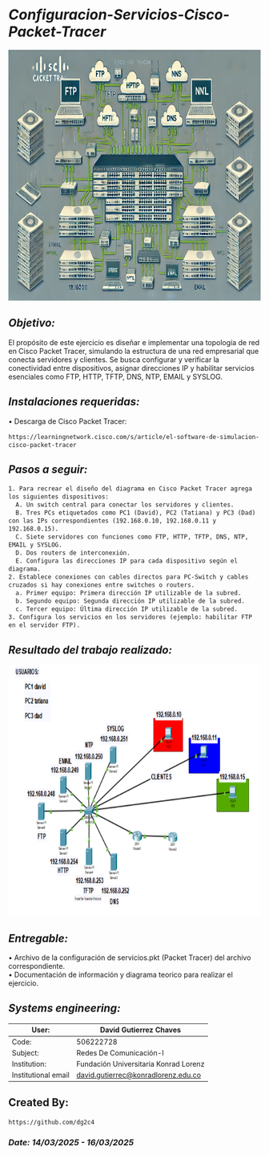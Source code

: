 # *Configuracion-Servicios-Cisco-Packet-Tracer*
<p align="center">
  <img width="800" height="500" src="https://github.com/dg2c4/Configuracion-Servicios-Cisco-Packet-Tracer/blob/main/Assets/Cisco%20Packet%20Tracer%20Configure%20Services.webp" alt="RedesComunicacionI">
</p>

## *Objetivo:*
El propósito de este ejercicio es diseñar e implementar una topología de red en Cisco Packet Tracer, simulando la estructura de una red empresarial que conecta servidores y clientes. Se busca configurar y verificar la conectividad entre dispositivos, asignar direcciones IP y habilitar servicios esenciales como FTP, HTTP, TFTP, DNS, NTP, EMAIL y SYSLOG.

## *Instalaciones requeridas:*
  • Descarga de Cisco Packet Tracer:
  
    https://learningnetwork.cisco.com/s/article/el-software-de-simulacion-cisco-packet-tracer

## *Pasos a seguir:*
    1. Para recrear el diseño del diagrama en Cisco Packet Tracer agrega los siguientes dispositivos:
      A. Un switch central para conectar los servidores y clientes.
      B. Tres PCs etiquetados como PC1 (David), PC2 (Tatiana) y PC3 (Dad) con las IPs correspondientes (192.168.0.10, 192.168.0.11 y 192.168.0.15).
      C. Siete servidores con funciones como FTP, HTTP, TFTP, DNS, NTP, EMAIL y SYSLOG.
      D. Dos routers de interconexión.
      E. Configura las direcciones IP para cada dispositivo según el diagrama.
    2. Establece conexiones con cables directos para PC-Switch y cables cruzados si hay conexiones entre switches o routers.
      a. Primer equipo: Primera dirección IP utilizable de la subred.
      b. Segundo equipo: Segunda dirección IP utilizable de la subred.
      c. Tercer equipo: Última dirección IP utilizable de la subred.
    3. Configura los servicios en los servidores (ejemplo: habilitar FTP en el servidor FTP).

## *Resultado del trabajo realizado:*
<p align="center">
  <img width="800" height="500" src="https://github.com/dg2c4/Configuracion-Servicios-Cisco-Packet-Tracer/blob/main/Assets/Configuracion-Servicios-Diagrama.png" alt="RedesComunicacionI">
</p>

## *Entregable:*
• Archivo de la configuración de servicios.pkt (Packet Tracer) del archivo correspondiente.\
• Documentación de información y diagrama teorico para realizar el ejercicio.


## *Systems engineering:*
| User: | David Gutierrez Chaves |
|------|--------|
| Code: | 506222728 |
| Subject: | Redes De Comunicación-I |
| Institution: | Fundación Universitaria Konrad Lorenz |
| Institutional email | david.gutierrec@konradlorenz.edu.co |
  
## Created By:
    https://github.com/dg2c4
    
### *Date: 14/03/2025 - 16/03/2025*
